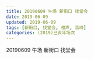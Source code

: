 ```yaml
---
title: 20190609 午场 新街口 找堂会
date: 2019-06-09
updated: 2019-06-09
tags: [新街口, 找堂会, 相声, 高峰]
categories: (2019)己亥年场次
---
```

20190609 午场 新街口 找堂会

